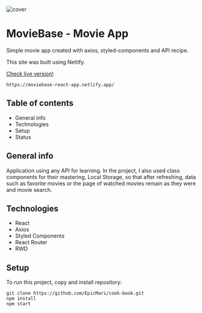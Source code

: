![cover](github/MediaBase.gif)

# MovieBase - Movie App

Simple movie app created with axios, styled-components and API recipe.

This site was built using Netlify.

[Check live version!](https://moviebase-react-app.netlify.app/)

```
https://moviebase-react-app.netlify.app/
```

## Table of contents

- General info
- Technologies
- Setup
- Status

## General info

Application using any API for learning. In the project, I also used class components for their mastering, Local Storage, so that after refreshing, data such as favorite movies or the page of watched movies remain as they were and movie search.

## Technologies

- React
- Axios
- Styled Components
- React Router
- RWD

## Setup

To run this project, copy and install repository:

```
git clone https://github.com/EpicMari/cook-book.git
npm install
npm start
```
